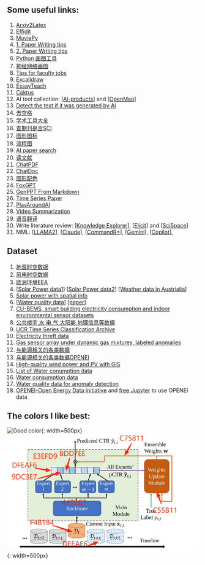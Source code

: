 ## Some useful links:

1. [Arxiv2Latex](http://arxiv2latex.herokuapp.com/)
2. [Effidit](https://effidit.qq.com/demo_en)
3. [MoviePy](https://zulko.github.io/moviepy/index.html)
4. [1. Paper Writing tips](https://github.com/MLNLP-World/Paper-Writing-Tips)
5. [2. Paper Writing tips](https://github.com/guanyingc/latex_paper_writing_tips)
6. [Python 画图工具](https://github.com/guanyingc/python_plot_utils)
7. [神经网络画图](https://docs.google.com/presentation/d/11mR1nkIR9fbHegFkcFq8z9oDQ5sjv8E3JJp1LfLGKuk/edit#slide=id.g85a0789696_2352_5)
8. [Tips for faculty jobs](https://yisongyue.medium.com/checklist-of-tips-for-computer-science-faculty-applications-9fd2480649cc)
9. [Excalidraw](https://excalidraw.com/)
10. [EssayTeach](https://essayteach.com/)
11. [Caktus](https://www.caktus.ai/caktus_student_mobile)
12. AI tool collection: [[Al-products](https://www.futurepedia.io)] and [[OpenMao](https://www.openmao.cn/)]
13. [Detect the text if it was generated by AI](https://platform.openai.com/ai-text-classifier)
14. [去空格](https://laorange.gitee.io/paper-assistant/#/)
15. [学术工具大全](https://bukesci.com/)
16. [查期刊是否SCI](https://mjl.clarivate.com/search-results)
17. [图形图标](https://www.freepik.com/)
18. [流程图](https://www.yworks.com/yed-live/)
19. [AI paper search](https://aipaper.fun/#/)
20. [读文献](https://typeset.io/library)
21. [ChatPDF](https://www.chatpdf.com/)
22. [ChatDoc](https://www.chatdoc.com/)
23. [图形配色](https://paletton.com/)
24. [FoxGPT](https://foxgpt.club/)
25. [GenPPT From Markdown](https://mindshow.fun/)
27. [Time Series Paper](https://deepshare.feishu.cn/docx/JGM9dWhqDorQggxU2DfcJPVnnFf)
28. [PlayAroundAI](https://play.vercel.ai/)
29. [Video Summarization](https://b.jimmylv.cn/#)
30. [语音翻译](https://seamless.metademolab.com/demo)
31. Write literature review: [[Knowledge Explorer](https://explorer.globe.engineer/)], [[Elicit](https://elicit.com/)] and [[SciSpace](https://typeset.io/)]
32. MML: [[LLAMA2](https://www.llama2.ai/)], [[Claude](https://claude.ai/)], [[CommandR+](https://dashboard.cohere.com/)], [[Gemini](https://deepmind.google/technologies/gemini/#gemini-1.5)], [[Copilot](https://copilot.microsoft.com/)], 

## Dataset
1. [地温时空数据](https://github.com/wren93/SST-POD/blob/main/SST_POD.ipynb)
2. [风电时空数据](https://aistudio.baidu.com/aistudio/competition/detail/152/0/introduction)
3. [欧洲环境EEA](https://www.eea.europa.eu/ims)
4. [[Solar Power data1](https://dkasolarcentre.com.au/source/alice-springs/dka-m16-b-phase)] [[Solar Power data2](https://dkasolarcentre.com.au/source/alice-springs/dka-m16-b-phase)] [[Weather data in Austrialia](http://www.bom.gov.au/climate/data/#mapoption)]
5. [Solar power with spatial info](https://www.nrel.gov/grid/solar-power-data.html)
6. [[Water quality data](https://waterdata.usgs.gov/nwis/sw)] [[paper](https://www.sciencedirect.com/science/article/pii/S0959652619340156)]
7. [CU-BEMS, smart building electricity consumption and indoor environmental sensor datasets](https://www.nature.com/articles/s41597-020-00582-3#Sec7)
8. [公共楼宇,水,电,气,大阳能,地理信息等数据](https://github.com/buds-lab/building-data-genome-project-2)
9. [UCR Time Series Classification Archive](https://www.cs.ucr.edu/~eamonn/time_series_data_2018/)
10. [Electricity threft data](https://github.com/asr-vip/Electricity-Theft/blob/main/README.md)
11. [Gas sensor array under dynamic gas mixtures, labeled anomalies](https://archive.ics.uci.edu/ml/datasets/Gas+sensor+array+under+dynamic+gas+mixtures#)
12. [与能源相关的各类数据](https://site.ieee.org/pes-iss/data-sets.)
13. [与能源相关的各类数据OPENEI](https://openei.org/wiki/Main_Page)
14. [High-quality wind power and PV with GIS](https://github.com/intelligence-csd-auth-gr/greek-solar-wind-energy-forecasting/tree/main/resources/raw_data)
15. [List of Water conumption data](https://github.com/AnnaDiMauro/WDDreview)
16. [Water consumption data](https://github.com/The-SmartH2O-project/datasets/tree/master)    
17. [Water quality data for anomaly detection](https://zenodo.org/records/4304080)   
18. [OPENEI-Open Energy Data Initiative](https://data.openei.org/) and [free Jupyter](https://studiolab.sagemaker.aws/) to use OPENEI data
## The colors I like best:

![Good color](colors.webp){: width=500px}
![Good color2](colors.png){: width=500px}